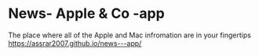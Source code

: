 # News- Apple & Co -app
The place where all of the Apple and Mac infromation are in your fingertips https://assrar2007.github.io/news---app/
